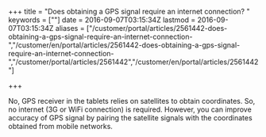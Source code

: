 ﻿+++
title = "Does obtaining a GPS signal require an internet connection? "
keywords = [""]
date = 2016-09-07T03:15:34Z
lastmod = 2016-09-07T03:15:34Z
aliases = ["/customer/portal/articles/2561442-does-obtaining-a-gps-signal-require-an-internet-connection-","/customer/en/portal/articles/2561442-does-obtaining-a-gps-signal-require-an-internet-connection-","/customer/portal/articles/2561442","/customer/en/portal/articles/2561442"]

+++

No, GPS receiver in the tablets relies on satellites to obtain
coordinates. So, no internet (3G or WiFi connection) is required.
However, you can improve accuracy of GPS signal by pairing the satellite
signals with the coordinates obtained from mobile networks.
